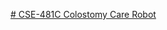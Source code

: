 [# CSE-481C Colostomy Care Robot](https://sites.google.com/d/1W5jG28lLfMux1VdacG3oE5uViYGnmnF_/p/19wDH_MywvPu0w1XJ00MOuIyNKrHO5Lut/edit)
